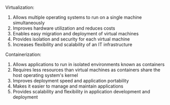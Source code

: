 

Virtualization:
1. Allows multiple operating systems to run on a single machine simultaneously
2. Improves hardware utilization and reduces costs
3. Enables easy migration and deployment of virtual machines
4. Provides isolation and security for each virtual machine
5. Increases flexibility and scalability of an IT infrastructure

Containerization:
1. Allows applications to run in isolated environments known as containers
2. Requires less resources than virtual machines as containers share the host operating system's kernel
3. Improves deployment speed and application portability
4. Makes it easier to manage and maintain applications
5. Provides scalability and flexibility in application development and deployment